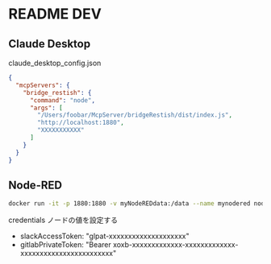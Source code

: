 # README DEV

## Claude Desktop

claude_desktop_config.json

```json
{
  "mcpServers": {
    "bridge_restish": {
      "command": "node",
      "args": [
        "/Users/foobar/McpServer/bridgeRestish/dist/index.js",
        "http://localhost:1880",
        "XXXXXXXXXXX"
      ]
    }
  }
}
```

## Node-RED

```bash
docker run -it -p 1880:1880 -v myNodeREDdata:/data --name mynodered nodered/node-red
```

credentials ノードの値を設定する

- slackAccessToken: "glpat-xxxxxxxxxxxxxxxxxxxx"
- gitlabPrivateToken: "Bearer xoxb-xxxxxxxxxxxxx-xxxxxxxxxxxxx-xxxxxxxxxxxxxxxxxxxxxxxx"
